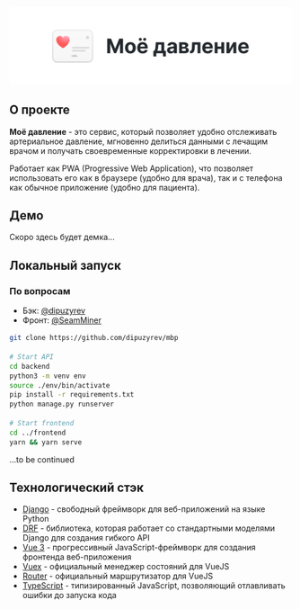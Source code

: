 ![Banner](banner.png)

## О проекте
**Моё давление** - это сервис, который позволяет удобно отслеживать артериальное давление, мгновенно делиться данными с лечащим врачом и получать своевременные корректировки в лечении.

Работает как PWA (Progressive Web Application), что позволяет использовать его как в браузере (удобно для врача), так и с телефона как обычное приложение (удобно для пациента).

## Демо

Скоро здесь будет демка...

## Локальный запуск

### По вопросам
- Бэк: [@dipuzyrev](https://t.me/dipuzyrev)
- Фронт: [@SeamMiner](https://t.me/SeamMiner)

```bash
git clone https://github.com/dipuzyrev/mbp

# Start API
cd backend
python3 -m venv env
source ./env/bin/activate
pip install -r requirements.txt
python manage.py runserver

# Start frontend
cd ../frontend
yarn && yarn serve
```

...to be continued

## Технологический стэк

- [Django](https://www.djangoproject.com/) - свободный фреймворк для веб-приложений на языке Python
- [DRF](https://www.django-rest-framework.org/) -  библиотека, которая работает со стандартными моделями Django для создания гибкого API
- [Vue 3](https://v3.ru.vuejs.org/) - прогрессивный JavaScript-фреймворк для создания фронтенда веб-приложения
- [Vuex](https://vuex.vuejs.org/ru/) - официальный менеджер состояний для VueJS
- [Router](https://router.vuejs.org/ru/) - официальный маршрутизатор для VueJS
- [TypeScript](https://www.typescriptlang.org/) - типизированный JavaScript, позволяющий отлавливать ошибки до запуска кода


